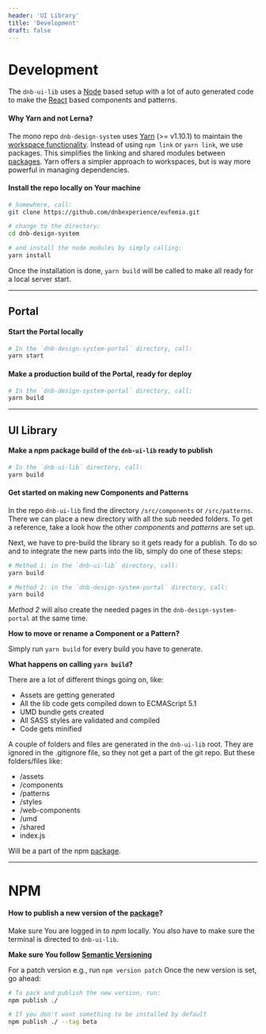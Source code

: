 ```yaml
---
header: 'UI Library'
title: 'Development'
draft: false
---
```


# Development

The `dnb-ui-lib` uses a [Node](https://nodejs.org) based setup with a lot of auto generated code to make the [React](https://reactjs.org) based components and patterns.

#### Why Yarn and not Lerna?

The mono repo `dnb-design-system` uses [Yarn](https://yarnpkg.com/) (>= v1.10.1) to maintain the [workspace functionality](https://yarnpkg.com/en/docs/workspaces). Instead of using `npm link` or `yarn link`, we use packages. This simplifies the linking and shared modules between [packages](https://docs.npmjs.com/getting-started/packages).
Yarn offers a simpler approach to workspaces, but is way more powerful in managing dependencies.

#### Install the repo locally on Your machine

```bash
# Somewhere, call:
git clone https://github.com/dnbexperience/eufemia.git

# change to the directory:
cd dnb-design-system

# and install the node modules by simply calling:
yarn install
```

Once the installation is done, `yarn build` will be called to make all ready for a local server start.

---

## Portal

#### Start the Portal locally

```bash
# In the `dnb-design-system-portal` directory, call:
yarn start
```

#### Make a production build of the Portal, ready for deploy

```bash
# In the `dnb-design-system-portal` directory, call:
yarn build
```

---

## UI Library

#### Make a npm package build of the `dnb-ui-lib` ready to publish

```bash
# In the `dnb-ui-lib` directory, call:
yarn build
```

#### Get started on making new Components and Patterns

In the repo `dnb-ui-lib` find the directory `/src/components` or `/src/patterns`. There we can place a new directory with all the sub needed folders. To get a reference, take a look how the other _components_ and _patterns_ are set up.

Next, we have to pre-build the library so it gets ready for a publish.
To do so and to integrate the new parts into the lib, simply do one of these steps:

```bash
# Method 1: in the `dnb-ui-lib` directory, call:
yarn build

# Method 2: in the `dnb-design-system-portal` directory, call:
yarn build
```

_Method 2_ will also create the needed pages in the `dnb-design-system-portal` at the same time.

**How to move or rename a Component or a Pattern?**

Simply run `yarn build` for every build you have to generate.

**What happens on calling `yarn build`?**

There are a lot of different things going on, like:

- Assets are getting generated
- All the lib code gets compiled down to ECMAScript 5.1
- UMD bundle gets created
- All SASS styles are validated and compiled
- Code gets minified

A couple of folders and files are generated in the `dnb-ui-lib` root. They are ignored in the .gitignore file, so they not get a part of the git repo.
But these folders/files like:

- /assets
- /components
- /patterns
- /styles
- /web-components
- /umd
- /shared
- index.js

Will be a part of the npm [package](https://www.npmjs.com/package/dnb-ui-lib).

---

# NPM

#### How to publish a new version of the [package](https://www.npmjs.com/package/dnb-ui-lib)?

Make sure You are logged in to _npm_ locally. You also have to make sure the terminal is directed to `dnb-ui-lib`.

**Make sure You follow [Semantic Versioning](https://semver.org)**

For a patch version e.g., run `npm version patch`
Once the new version is set, go ahead:

```bash
# To pack and publish the new version, run:
npm publish ./

# If you don't want something to be installed by default
npm publish ./ --tag beta
```
